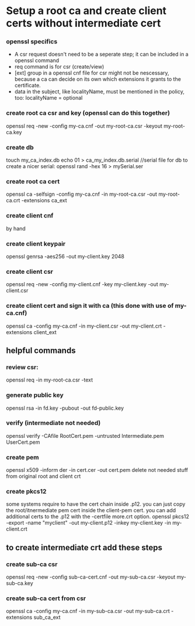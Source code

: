# Setup a root ca and create client certs without intermediate cert

### openssl specifics
- A csr request doesn't need to be a seperate step; it can be included in a openssl command
- req command is for csr (create/view)
- [ext] group in a openssl cnf file for csr might not be nescessary, because a ca can decide on its own which extensions it grants to the certificate.
- data in the subject, like localityName, must be mentioned in the policy, too: localityName = optional

### create root ca csr and key (openssl can do this together)
openssl req -new -config my-ca.cnf -out my-root-ca.csr -keyout my-root-ca.key

### create db
touch my_ca_index.db 
echo 01 > ca_my_index.db.serial   //serial file for db
to create a nicer serial: openssl rand -hex 16  > mySerial.ser

### create root ca cert
openssl ca -selfsign -config my-ca.cnf -in my-root-ca.csr -out my-root-ca.crt -extensions ca_ext

### create client cnf
by hand
### create client keypair
openssl genrsa -aes256 -out my-client.key 2048
### create client csr
openssl req -new -config my-client.cnf -key my-client.key -out my-client.csr

### create client cert and sign it with ca (this done with use of my-ca.cnf)
openssl ca -config my-ca.cnf -in my-client.csr -out my-client.crt -extensions client_ext


## helpful commands
### review csr:
openssl req -in my-root-ca.csr -text

### generate public key
openssl rsa -in fd.key -pubout -out fd-public.key

### verify (intermediate not needed)
openssl verify -CAfile RootCert.pem -untrusted Intermediate.pem UserCert.pem

### create pem
openssl x509 -inform der -in cert.cer -out cert.pem
delete not needed stuff from original root and client crt

### create pkcs12
some systems require to have the cert chain inside .p12. you can just copy the root/itnermediate pem cert inside the client-pem cert. you can add additional certs to the .p12 with the -certfile more.crt option.
openssl pkcs12 -export -name "myclient" -out my-client.p12 -inkey my-client.key -in my-client.crt

## to create intermediate crt add these steps
### create sub-ca csr
openssl req -new -config sub-ca-cert.cnf -out my-sub-ca.csr -keyout my-sub-ca.key

### create sub-ca cert from csr
openssl ca -config my-ca.cnf -in my-sub-ca.csr -out my-sub-ca.crt -extensions sub_ca_ext